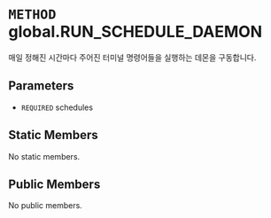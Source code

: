 # `METHOD` global.RUN_SCHEDULE_DAEMON
매일 정해진 시간마다 주어진 터미널 명령어들을 실행하는 데몬을 구동합니다.

## Parameters
* `REQUIRED` schedules 

## Static Members
No static members.

## Public Members
No public members.
